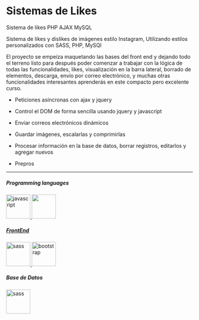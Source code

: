 # Sistemas de Likes

Sistema de likes PHP AJAX MySQL

Sistema de likes y dislikes de imágenes estilo Instagram, Utilizando estilos personalizados con SASS, PHP, MySQl

El proyecto se empeiza maquetando las bases del front end y dejando todo el terreno listo para después poder comenzar a trabajar con la lógica de todas las funcionalidades, likes, visualización en la barra lateral, borrado de elementos, descarga, envío por correo electrónico, y muchas otras funcionalidades interesantes aprenderás en este compacto pero excelente curso.

- Peticiones asíncronas con ajax y jquery

- Control el DOM de forma sencilla usando jquery y javascript

- Enviar correos electrónicos dinámicos

- Guardar imágenes, escalarlas y comprimirlas

- Procesar información en la base de datos, borrar registros, editarlos y agregar nuevos

- Prepros

___

##### Programming languages

<p align="left"> 
    <a href="https://developer.mozilla.org/en-US/docs/Web/JavaScript" target="_blank"> <img src="https://cdn.jsdelivr.net/gh/devicons/devicon/icons/javascript/javascript-original.svg" alt="javascript" width="65" height="65"/> 
    <a href="https://www.php.net/" target="_blank"> <img src="https://cdn.jsdelivr.net/gh/devicons/devicon/icons/php/php-original.svg" width="65" height="65"/> 
</p>
    
##### FrontEnd
      
<p align="left">
<a href="https://angular.io" target="_blank"> <img src="https://cdn.jsdelivr.net/gh/devicons/devicon/icons/sass/sass-original.svg"  alt="sass" width="65" height="65"/> </a> 
<a href="https://getbootstrap.com" target="_blank"> <img src="https://cdn.jsdelivr.net/gh/devicons/devicon/icons/bootstrap/bootstrap-original.svg" alt="bootstrap" width="65" height="65"/> </a> 
</p>
      
##### Base de Datos
      
<p align="left">
<a href="https://angular.io" target="_blank"> <img src="https://cdn.jsdelivr.net/gh/devicons/devicon/icons/mysql/mysql-original-wordmark.svg" alt="sass" width="65" height="65"/> </a> 
</p>
